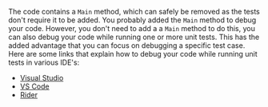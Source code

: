 The code contains a `Main` method, which can safely be removed as the tests don't require it to be added. You probably added the `Main` method to debug your code. However, you don't need to add a a `Main` method to do this, you can also debug your code while running one or more unit tests. This has the added advantage that you can focus on debugging a specific test case. Here are some links that explain how to debug your code while running unit tests in various IDE's:

- [Visual Studio](https://docs.microsoft.com/en-us/visualstudio/test/run-unit-tests-with-test-explorer?view=vs-2019)
- [VS Code](https://github.com/OmniSharp/omnisharp-vscode/wiki/How-to-run-and-debug-unit-tests)
- [Rider](https://www.jetbrains.com/help/rider/Unit_Testing__Index.html)
